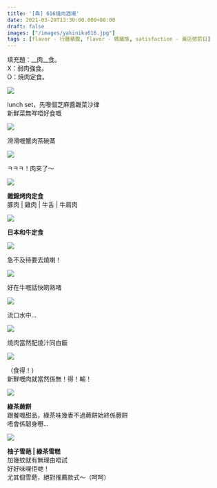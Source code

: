 ```yaml
---
title: '[犇] 616燒肉酒場'
date: 2021-03-29T13:30:00.000+08:00
draft: false
images: ["/images/yakiniku616.jpg"]
tags : [flavor - 行膳積腹, flavor - 螞蟻族, satisfaction - 黃店懲罰日]
---
```


填充題：__肉__食。  
X：弱肉強食。  
O：焼肉定食。  

![](/images/yakiniku616a.jpg)

lunch set，先嚟個芝麻醬雜菜沙律  
新鮮菜無咩唔好食嘅  

![](/images/yakiniku616b.jpg)

滑滑嘅蟹肉茶碗蒸

![](/images/yakiniku616c.jpg)

ㅋㅋㅋ！肉來了～  

![](/images/yakiniku616d.jpg)

**雜錦烤肉定食**  
豚肉 | 雞肉 | 牛舌 | 牛肩肉  

![](/images/yakiniku616.jpg)

**日本和牛定食**  

![](/images/yakiniku616e.jpg)

急不及待要去燒喇！

![](/images/yakiniku616f.jpg)

好在牛嘅話快啲熟啫  

![](/images/yakiniku616g.jpg)

流口水中...  

![](/images/yakiniku616h.jpg)

燒肉當然配燒汁同白飯

![](/images/yakiniku616i.jpg)

（食得！）  
新鮮嘅肉就當然係無！得！輸！  

![](/images/yakiniku616j.jpg)

**綠茶蕨餅**  
跟餐嘅甜品，綠茶味幾香不過蕨餅始終係蕨餅  
唔會係韌身嘢...

![](/images/yakiniku616k.jpg)

**柚子雪葩 | 綠茶雪糕**  
加幾蚊就有無理由唔試  
好好味㗎佢哋！  
尤其個雪葩，絕對推薦款式～（呵呵）    
